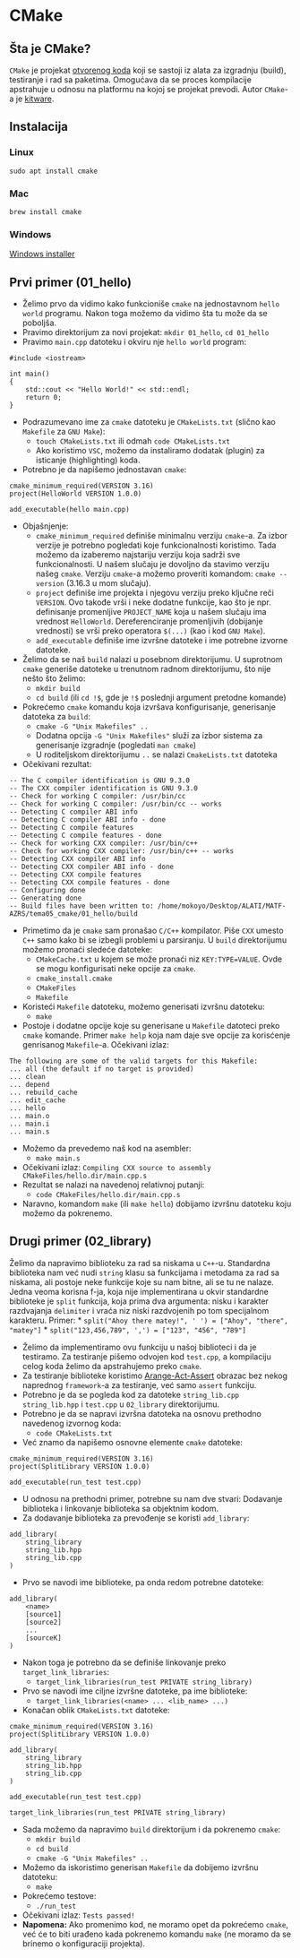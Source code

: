 # CMake

## Šta je CMake?

`CMake` je projekat [otvorenog koda](https://github.com/Kitware/CMake) koji se sastoji iz alata za izgradnju (build), testiranje i rad sa paketima. Omogućava da se proces kompilacije apstrahuje u odnosu
na platformu na kojoj se projekat prevodi. Autor `CMake`-a je [kitware](https://www.kitware.com/).

## Instalacija

### Linux

`sudo apt install cmake`

### Mac

`brew install cmake`

### Windows

[Windows installer](https://cmake.org/download/)

## Prvi primer (01_hello)

- Želimo prvo da vidimo kako funkcioniše `cmake` na jednostavnom `hello world` programu. Nakon toga možemo da vidimo šta tu može da se poboljša.
- Pravimo direktorijum za novi projekat: `mkdir 01_hello`, `cd 01_hello`
- Pravimo `main.cpp` datoteku i okviru nje `hello world` program:
```
#include <iostream>

int main()
{
    std::cout << "Hello World!" << std::endl;
    return 0;
}
```
- Podrazumevano ime za `cmake` datoteku je `CMakeLists.txt` (slično kao `Makefile` za `GNU Make`):
    * `touch CMakeLists.txt` ili odmah `code CMakeLists.txt`
    * Ako koristimo `VSC`, možemo da instaliramo dodatak (plugin) za isticanje (highlighting) koda.
- Potrebno je da napišemo jednostavan `cmake`:
```
cmake_minimum_required(VERSION 3.16)
project(HelloWorld VERSION 1.0.0)

add_executable(hello main.cpp)
``` 
- Objašnjenje:
    * `cmake_minimum_required` definiše minimalnu verziju `cmake`-a. Za izbor verzije je potrebno
    pogledati koje funkcionalnosti koristimo. Tada možemo da izaberemo najstariju verziju koja
    sadrži sve funkcionalnosti. U našem slučaju je dovoljno da stavimo verziju našeg `cmake`.
    Verziju `cmake`-a možemo proveriti komandom: `cmake --version` (3.16.3 u mom slučaju).
    * `project` definiše ime projekta i njegovu verziju preko ključne reči `VERSION`. Ovo takođe
    vrši i neke dodatne funkcije, kao što je npr. definisanje promenljive `PROJECT_NAME` koja u 
    našem slučaju ima vrednost `HelloWorld`. Dereferenciranje promenljivih (dobijanje vrednosti) se vrši preko operatora `$(...)` (kao i kod `GNU Make`).
    * `add_executable` definiše ime izvršne datoteke i ime potrebne izvorne datoteke.
- Želimo da se naš `build` nalazi u posebnom direktorijumu. U suprotnom `cmake` generiše datoteke u
trenutnom radnom direktorijumu, što nije nešto što želimo:
    * `mkdir build`
    * `cd build` (ili `cd !$`, gde je `!$` poslednji argument pretodne komande)
- Pokrećemo `cmake` komandu koja izvršava konfigurisanje, generisanje datoteka za `build`:
    * `cmake -G "Unix Makefiles" ..` 
    * Dodatna opcija `-G "Unix Makefiles"` služi za izbor sistema za generisanje izgradnje (pogledati `man cmake`) 
    * U roditeljskom direktorijumu `..` se nalazi `CmakeLists.txt` datoteka
- Očekivani rezultat:
```
-- The C compiler identification is GNU 9.3.0
-- The CXX compiler identification is GNU 9.3.0
-- Check for working C compiler: /usr/bin/cc
-- Check for working C compiler: /usr/bin/cc -- works
-- Detecting C compiler ABI info
-- Detecting C compiler ABI info - done
-- Detecting C compile features
-- Detecting C compile features - done
-- Check for working CXX compiler: /usr/bin/c++
-- Check for working CXX compiler: /usr/bin/c++ -- works
-- Detecting CXX compiler ABI info
-- Detecting CXX compiler ABI info - done
-- Detecting CXX compile features
-- Detecting CXX compile features - done
-- Configuring done
-- Generating done
-- Build files have been written to: /home/mokoyo/Desktop/ALATI/MATF-AZRS/tema05_cmake/01_hello/build
```
- Primetimo da je `cmake` sam pronašao `C/C++` kompilator. Piše `CXX` umesto `C++` samo kako bi se izbegli problemi u parsiranju. U `build` direktorijumu možemo pronaći sledeće datoteke:
    * `CMakeCache.txt` u kojem se može pronaći niz `KEY:TYPE=VALUE`. Ovde se mogu konfigurisati neke opcije za `cmake`.
    * `cmake_install.cmake`
    * `CMakeFiles`
    * `Makefile`
- Koristeći `Makefile` datoteku, možemo generisati izvršnu datoteku:
    * `make`
- Postoje i dodatne opcije koje su generisane u `Makefile` datoteci preko `cmake` komande. Primer `make help` koja nam daje sve opcije za korisćenje genrisanog `Makefile`-a. Očekivani izlaz:
```
The following are some of the valid targets for this Makefile:
... all (the default if no target is provided)
... clean
... depend
... rebuild_cache
... edit_cache
... hello
... main.o
... main.i
... main.s
```
- Možemo da prevedemo naš kod na asembler:
    * `make main.s`
- Očekivani izlaz: `Compiling CXX source to assembly CMakeFiles/hello.dir/main.cpp.s`
- Rezultat se nalazi na navedenoj relativnoj putanji:
    * `code CMakeFiles/hello.dir/main.cpp.s`
- Naravno, komandom `make` (ili `make hello`) dobijamo izvršnu datoteku koju možemo da pokrenemo.

## Drugi primer (02_library)

Želimo da napravimo biblioteku za rad sa niskama u `C++`-u. Standardna biblioteka nam već nudi `string` 
klasu sa funkcijama i metodama za rad sa niskama, ali postoje neke funkcije koje su nam bitne, ali se tu ne nalaze. Jedna veoma korisna f-ja, koja nije implementirana u okvir standardne biblioteke je `split` funkcija, koja prima dva argumenta: nisku i karakter razdvajanja `delimiter` i vraća niz niski razdvojenih
po tom specijalnom karakteru. Primer:
    * `split("Ahoy there matey!", ' ') = ["Ahoy", "there", "matey"]`
    * `split("123,456,789", ',') = ["123", "456", "789"]`

- Želimo da implementiramo ovu funkciju u našoj biblioteci i da je testiramo. Za testiranje pišemo odvojen kod `test.cpp`, a kompilaciju celog koda želimo da apstrahujemo preko `cmake`.
- Za testiranje biblioteke koristimo [Arange-Act-Assert](https://wiki.c2.com/?ArrangeActAssert) obrazac bez nekog naprednog `framework`-a za testiranje, već samo `assert` funkciju.
- Potrebno je da se pogleda kod za datoteke `string_lib.cpp` `string_lib.hpp` i `test.cpp` u `02_library`
direktorijumu.
- Potrebno je da se napravi izvršna datoteka na osnovu prethodno navedenog izvornog koda:
    * `code CMakeLists.txt`
- Već znamo da napišemo osnovne elemente `cmake` datoteke:
```
cmake_minimum_required(VERSION 3.16)
project(SplitLibrary VERSION 1.0.0)

add_executable(run_test test.cpp)
```
- U odnosu na prethodni primer, potrebne su nam dve stvari: Dodavanje biblioteka i linkovanje biblioteka sa objektnim kodom.
- Za dodavanje biblioteka za prevođenje se koristi `add_library`:
```
add_library(
    string_library
    string_lib.hpp
    string_lib.cpp
)
```
- Prvo se navodi ime biblioteke, pa onda redom potrebne datoteke:
```
add_library(
    <name>
    [source1]
    [source2]
    ...
    [sourceK]
)
```
- Nakon toga je potrebno da se definiše linkovanje preko `target_link_libraries`:
    * `target_link_libraries(run_test PRIVATE string_library)`
- Prvo se navodi ime ciljne izvršne datoteke, pa ime biblioteke:
    * `target_link_libraries(<name> ... <lib_name> ...)`
- Konačan oblik `CMakeLists.txt` datoteke:
```
cmake_minimum_required(VERSION 3.16)
project(SplitLibrary VERSION 1.0.0)

add_library(
    string_library
    string_lib.hpp
    string_lib.cpp
)

add_executable(run_test test.cpp)

target_link_libraries(run_test PRIVATE string_library)
```
- Sada možemo da napravimo `build` direktorijum i da pokrenemo `cmake`:
    * `mkdir build`
    * `cd build`
    * `cmake -G "Unix Makefiles" ..`
- Možemo da iskoristimo generisan `Makefile` da dobijemo izvršnu datoteku:
    * `make`
- Pokrećemo testove:
    * `./run_test`
- Očekivani izlaz: `Tests passed!`
- **Napomena:** Ako promenimo kod, ne moramo opet da pokrećemo `cmake`, već će to biti urađeno kada pokrenemo komandu `make` (ne moramo da se brinemo o konfiguraciji projekta).
